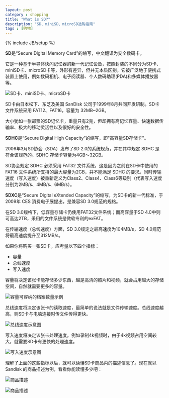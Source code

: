 ```yaml
---
layout: post
category : shopping
title: "What is SD?"
description: "SD、miniSD、microSD选购指南"
tags : [购物]
---
```

{% include JB/setup %}

**SD**是“Secure Digital Memory Card”的缩写，中文翻译为安全数码卡。

它是一种基于半导体快闪记忆器的新一代记忆设备，按照封装的不同分为SD卡、miniSD卡、microSD卡等，外形有差异，但并无本质区别。它被广泛地于便携式装置上使用，例如数码相机、电子阅读器、个人数码助理(PDA)和多媒体播放器等。

![SD卡、miniSD卡、microSD卡](http://gtms01.alicdn.com/tps/i1/TB1fcMZHFXXXXX_XXXXtlvk1XXX-319-480.png)

SD卡由日本松下、东芝及美国 SanDisk 公司于1999年8月共同开发研制。SD卡文件系统采用 FAT12、FAT16，容量为 32MB~2GB。

大小犹如一张邮票的SD记忆卡，重量只有2克，但却拥有高记忆容量、快速数据传输率、极大的移动灵活性以及很好的安全性。

**SDHC**是“Secure Digital High Capacity”的缩写，即"高容量SD存储卡"。

2006年3月SD协会（SDA）发布了SD 2.0的系统规范，并在其中规定 SDHC 是符合该规范的。SDHC 存储卡容量为4GB～32GB。

SD协会规定 SDHC 必须采用 FAT32 文件系统，这是因为之前在SD卡中使用的 FAT16 文件系统所支持的最大容量为2GB，并不能满足 SDHC 的要求。同时传输速度（写入速度）被重新定义为Class2、Class4、Class6等级别（代表写入速度分别为2MB/s、4MB/s、6MB/s）。

**SDXC**是“Secure Digital eXtended Capacity”的缩写，为SD卡的新一代标准，于2009年 CES 消费电子展提出，是兼容SD 3.0规范的规格。

在SD 3.0规格下，低容量存储卡仍使用FAT32文件系统；而高容量于SD 4.0中则可高达2TB，采用的文件系统是微软专利的exFAT。

在传输速度（总线速度）方面，SD 3.0规定之最高速度为104MB/s，SD 4.0规范将最高速度提升至312MB/s。

如果你将购买一张SD卡，应考量以下四个指标：

* 容量
* 总线速度
* 写入速度

容量将决定该张卡能存储多少东西，越是高清的照片和视频，就会占用越大的存储空间，自然就需要更多的容量。

![容量可容纳的档案数量示例](http://gtms03.alicdn.com/tps/i3/TB1qhMFHFXXXXcxXVXXZ6VGFXXX-769-435.png)

总线速度将决定该张卡的读取速度，最简单的说法就是文件传输速度。总线速度越高，则SD卡与电脑连接时传文件传得更快。

![总线速度示意图](http://gtms04.alicdn.com/tps/i4/TB1AGMGHFXXXXXVaXXX7Aj7NFXX-578-183.png)

写入速度将决定该张卡处理速度。例如录制4k视频时，由于4k视频占用空间较大，就需要SD卡有更快的处理速度。

![写入速度示意图](http://gtms02.alicdn.com/tps/i2/TB1BbcVHFXXXXbXXXXX4.P55XXX-436-225.png)

理解了上面的这些指标以后，就可以读懂SD卡商品内的描述信息了。现在就以 Sandisk 的商品描述为例，看看你能读懂多少吧：

![商品描述](http://gtms04.alicdn.com/tps/i4/TB1u_QMHFXXXXawXFXXoRtpFXXX.webp)

![商品描述](http://gtms03.alicdn.com/tps/i3/TB1NwAZHFXXXXX1XXXXoRtpFXXX.webp)